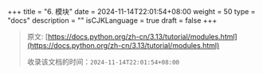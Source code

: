 +++
title = "6. 模块"
date = 2024-11-14T22:01:54+08:00
weight = 50
type = "docs"
description = ""
isCJKLanguage = true
draft = false
+++

> 原文: [https://docs.python.org/zh-cn/3.13/tutorial/modules.html](https://docs.python.org/zh-cn/3.13/tutorial/modules.html)
>
> 收录该文档的时间：`2024-11-14T22:01:54+08:00`
